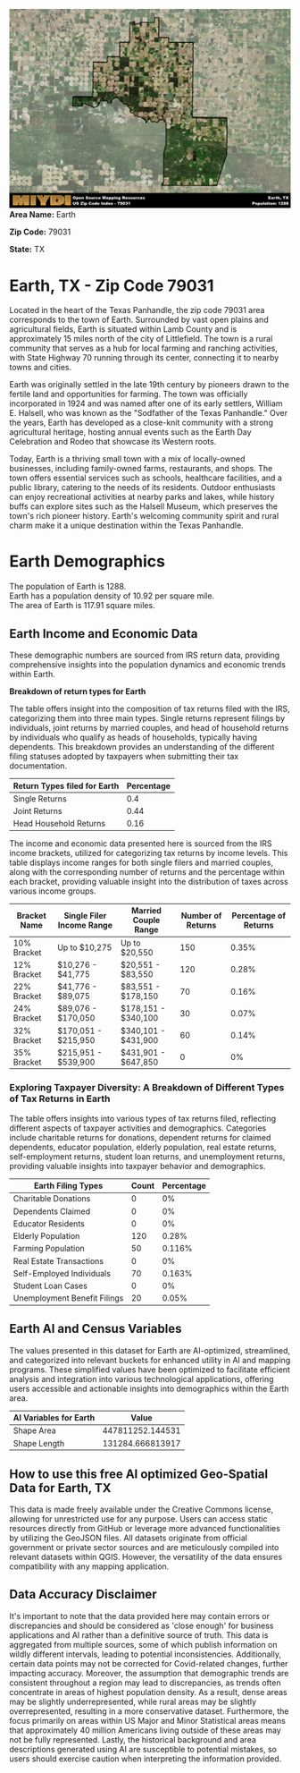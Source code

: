 ![Image Alt Text](../_images/79031.png)
**Area Name:** Earth

**Zip Code:** 79031

**State:** TX


# Earth, TX - Zip Code 79031

Located in the heart of the Texas Panhandle, the zip code 79031 area corresponds to the town of Earth. Surrounded by vast open plains and agricultural fields, Earth is situated within Lamb County and is approximately 15 miles north of the city of Littlefield. The town is a rural community that serves as a hub for local farming and ranching activities, with State Highway 70 running through its center, connecting it to nearby towns and cities.

Earth was originally settled in the late 19th century by pioneers drawn to the fertile land and opportunities for farming. The town was officially incorporated in 1924 and was named after one of its early settlers, William E. Halsell, who was known as the "Sodfather of the Texas Panhandle." Over the years, Earth has developed as a close-knit community with a strong agricultural heritage, hosting annual events such as the Earth Day Celebration and Rodeo that showcase its Western roots.

Today, Earth is a thriving small town with a mix of locally-owned businesses, including family-owned farms, restaurants, and shops. The town offers essential services such as schools, healthcare facilities, and a public library, catering to the needs of its residents. Outdoor enthusiasts can enjoy recreational activities at nearby parks and lakes, while history buffs can explore sites such as the Halsell Museum, which preserves the town's rich pioneer history. Earth's welcoming community spirit and rural charm make it a unique destination within the Texas Panhandle.

# Earth Demographics

The population of Earth is 1288.  
Earth has a population density of 10.92 per square mile.  
The area of Earth is 117.91 square miles.  

## Earth Income and Economic Data

These demographic numbers are sourced from IRS return data, providing comprehensive insights into the population dynamics and economic trends within Earth.

**Breakdown of return types for Earth**

The table offers insight into the composition of tax returns filed with the IRS, categorizing them into three main types. Single returns represent filings by individuals, joint returns by married couples, and head of household returns by individuals who qualify as heads of households, typically having dependents. This breakdown provides an understanding of the different filing statuses adopted by taxpayers when submitting their tax documentation.

| Return Types filed for Earth                              | Percentage          |
|----------------------------------------------------------|---------------------|
| Single Returns                                            | 0.4 |
| Joint Returns                                             | 0.44 |
| Head Household Returns                                    | 0.16 |

The income and economic data presented here is sourced from the IRS income brackets, utilized for categorizing tax returns by income levels. This table displays income ranges for both single filers and married couples, along with the corresponding number of returns and the percentage within each bracket, providing valuable insight into the distribution of taxes across various income groups.

| Bracket Name       | Single Filer Income Range | Married Couple Range | Number of Returns | Percentage of Returns |
|--------------------|----------------------------|----------------------|-------------------|-----------------------|
| 10% Bracket        | Up to $10,275              | Up to $20,550        | 150 | 0.35% |
| 12% Bracket        | $10,276 - $41,775          | $20,551 - $83,550    | 120 | 0.28% |
| 22% Bracket        | $41,776 - $89,075          | $83,551 - $178,150   | 70 | 0.16% |
| 24% Bracket        | $89,076 - $170,050         | $178,151 - $340,100  | 30 | 0.07% |
| 32% Bracket        | $170,051 - $215,950        | $340,101 - $431,900  | 60 | 0.14% |
| 35% Bracket        | $215,951 - $539,900        | $431,901 - $647,850  | 0 | 0% |

### Exploring Taxpayer Diversity: A Breakdown of Different Types of Tax Returns in Earth

The table offers insights into various types of tax returns filed, reflecting different aspects of taxpayer activities and demographics. Categories include charitable returns for donations, dependent returns for claimed dependents, educator population, elderly population, real estate returns, self-employment returns, student loan returns, and unemployment returns, providing valuable insights into taxpayer behavior and demographics.

| Earth Filing Types                    | Count | Percentage |
|--------------------------------------|-------|------------|
| Charitable Donations                 | 0 | 0% |
| Dependents Claimed                   | 0 | 0% |
| Educator Residents                   | 0 | 0% |
| Elderly Population                   | 120 | 0.28% |
| Farming Population                   | 50 | 0.116% |
| Real Estate Transactions             | 0 | 0% |
| Self-Employed Individuals            | 70 | 0.163% |
| Student Loan Cases                   | 0 | 0% |
| Unemployment Benefit Filings         | 20 | 0.05% |

## Earth AI and Census Variables

The values presented in this dataset for Earth are AI-optimized, streamlined, and categorized into relevant buckets for enhanced utility in AI and mapping programs. These simplified values have been optimized to facilitate efficient analysis and integration into various technological applications, offering users accessible and actionable insights into demographics within the Earth area.

| AI Variables for Earth | Value |
|-------------|-------|
| Shape Area | 447811252.144531 |
| Shape Length | 131284.666813917 |

## How to use this free AI optimized Geo-Spatial Data for Earth, TX

This data is made freely available under the Creative Commons license, allowing for unrestricted use for any purpose. Users can access static resources directly from GitHub or leverage more advanced functionalities by utilizing the GeoJSON files. All datasets originate from official government or private sector sources and are meticulously compiled into relevant datasets within QGIS. However, the versatility of the data ensures compatibility with any mapping application.

## Data Accuracy Disclaimer
It's important to note that the data provided here may contain errors or discrepancies and should be considered as 'close enough' for business applications and AI rather than a definitive source of truth. This data is aggregated from multiple sources, some of which publish information on wildly different intervals, leading to potential inconsistencies. Additionally, certain data points may not be corrected for Covid-related changes, further impacting accuracy. Moreover, the assumption that demographic trends are consistent throughout a region may lead to discrepancies, as trends often concentrate in areas of highest population density. As a result, dense areas may be slightly underrepresented, while rural areas may be slightly overrepresented, resulting in a more conservative dataset. Furthermore, the focus primarily on areas within US Major and Minor Statistical areas means that approximately 40 million Americans living outside of these areas may not be fully represented. Lastly, the historical background and area descriptions generated using AI are susceptible to potential mistakes, so users should exercise caution when interpreting the information provided.

